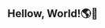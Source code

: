 ## Hellow, World!🌎👋

<!--
**sarahsyed786/sarahsyed786** is a ✨ _special_ ✨ repository because its `README.md` (this file) appears on your GitHub profile.


 🔭 I’m undergraduate studen of Software Engineering
 🌱 I’m currently learning SpringBoot 
 👯 I’m looking to collaborate on Enterprise level applications 
 🤔 I’m looking for help with understanding AI Models 
 💬 Ask me about Programming OOP DSA and out the tech world you can ask me Project Managment Straitegies, Agile Managment also I'm a IT Support Professional
 📫 How to reach me: 🔗 https://www.linkedin.com/in/visit-sarahsyed-se-dev/
 😄 Pronouns: She/Her
 ⚡ Fun fact: I'm a caa lover.😻

